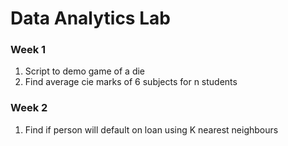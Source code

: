 # Data Analytics Lab

### Week 1
1. Script to demo game of a die
2. Find average cie marks of 6 subjects for n students

### Week 2
1. Find if person will default on loan using K nearest neighbours